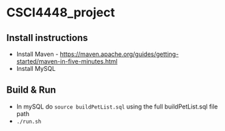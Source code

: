 # CSCI4448_project


## Install instructions
 - Install Maven - https://maven.apache.org/guides/getting-started/maven-in-five-minutes.html
 - Install MySQL

## Build & Run
- In mySQL do `source buildPetList.sql` using the full buildPetList.sql file path
- `./run.sh`
